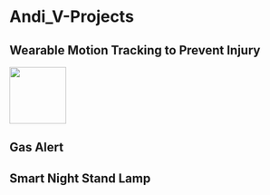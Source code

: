 # Andi_V-Projects

## Wearable Motion Tracking to Prevent Injury
[comment]: #![](README_Images/Wearable_Git.gif)
<img src="README_Images/Wearable_Git.gif" width ="100" >
## Gas Alert


## Smart Night Stand Lamp
